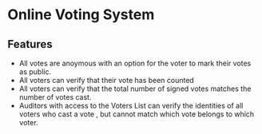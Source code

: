 Online Voting System
============

Features
--------
 - All votes are anoymous with an option for the voter to mark their votes as public.
 - All voters can verify that their vote has been counted
 - All voters can verify that the total number of signed votes matches the number of votes cast.
 - Auditors with access to the Voters List can verify the identities of all voters who cast a vote , but cannot match which vote belongs to which voter. 
 

